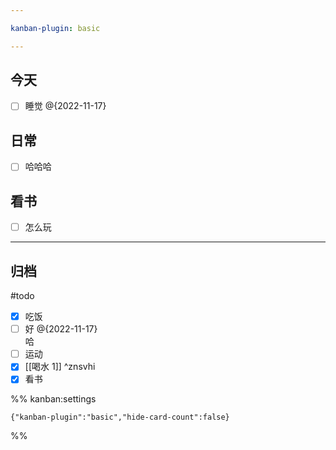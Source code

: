 ```yaml
---

kanban-plugin: basic

---
```


## 今天

- [ ] 睡觉 @{2022-11-17}


## 日常

- [ ] 哈哈哈


## 看书

- [ ] 怎么玩


***

## 归档
#todo
- [x] 吃饭
- [ ] 好 @{2022-11-17}<br>哈
- [ ] 运动
- [x] [[喝水 1]] ^znsvhi
- [x] 看书

%% kanban:settings
```
{"kanban-plugin":"basic","hide-card-count":false}
```
%%
